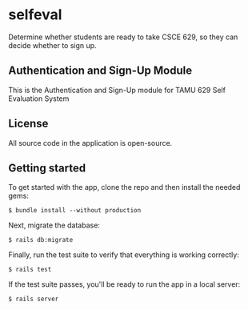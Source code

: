# selfeval
Determine whether students are ready to take CSCE 629, so they can decide whether to sign up.

## Authentication and Sign-Up Module

This is the Authentication and Sign-Up module for TAMU 629 Self Evaluation System

## License

All source code in the application is open-source.

## Getting started

To get started with the app, clone the repo and then install the needed gems:

```
$ bundle install --without production
```

Next, migrate the database:

```
$ rails db:migrate
```

Finally, run the test suite to verify that everything is working correctly:

```
$ rails test
```

If the test suite passes, you'll be ready to run the app in a local server:

```
$ rails server
```
